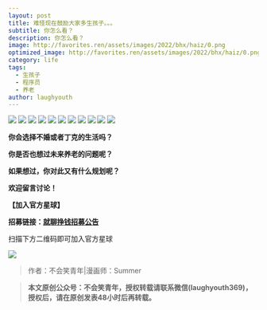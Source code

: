 ```yaml
---
layout: post
title: 难怪现在鼓励大家多生孩子。。。
subtitle: 你怎么看？
description: 你怎么看？
image: http://favorites.ren/assets/images/2022/bhx/haiz/0.png
optimized_image: http://favorites.ren/assets/images/2022/bhx/haiz/0.png
category: life
tags:
  - 生孩子
  - 程序员
  - 养老
author: laughyouth
---
```


![](http://favorites.ren/assets/images/2022/bhx/haiz/1.jpg)
![](http://favorites.ren/assets/images/2022/bhx/haiz/2.jpg)
![](http://favorites.ren/assets/images/2022/bhx/haiz/3.jpg)
![](http://favorites.ren/assets/images/2022/bhx/haiz/4.jpg)
![](http://favorites.ren/assets/images/2022/bhx/haiz/5.jpg)
![](http://favorites.ren/assets/images/2022/bhx/haiz/6.jpg)
![](http://favorites.ren/assets/images/2022/bhx/haiz/7.jpg)
![](http://favorites.ren/assets/images/2022/bhx/haiz/8.jpg)
![](http://favorites.ren/assets/images/2022/bhx/haiz/9.jpg)
![](http://favorites.ren/assets/images/2022/bhx/haiz/10.jpg)
![](http://favorites.ren/assets/images/2022/bhx/haiz/11.jpg)

**你会选择不婚或者丁克的生活吗？**

**你是否也想过未来养老的问题呢？**

**如果想过，你对此又有什么规划呢？**

**欢迎留言讨论！**

**【加入官方星球】**  

**招募链接：[就聊挣钱招募公告](https://mp.weixin.qq.com/s/bscD8BoVk4ZUv9TJL1iK2A)**

扫描下方二维码即可加入官方星球

![](http://favorites.ren/assets/images/2022/bhx/yzw/1.jpg)

>作者：不会笑青年|漫画师：Summer

>**本文原创公众号：不会笑青年，授权转载请联系微信(laughyouth369)，授权后，请在原创发表48小时后再转载。**